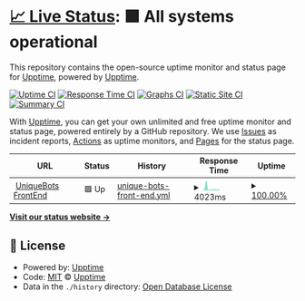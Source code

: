 # [📈 Live Status](https://status.piko.app): <!--live status--> **🟩 All systems operational**

This repository contains the open-source uptime monitor and status page for [Upptime](https://upptime.js.org), powered by [Upptime](https://github.com/upptime/upptime).

[![Uptime CI](https://github.com/koj-co/upptime/workflows/Uptime%20CI/badge.svg)](https://github.com/koj-co/upptime/actions?query=workflow%3A%22Uptime+CI%22)
[![Response Time CI](https://github.com/koj-co/upptime/workflows/Response%20Time%20CI/badge.svg)](https://github.com/koj-co/upptime/actions?query=workflow%3A%22Response+Time+CI%22)
[![Graphs CI](https://github.com/koj-co/upptime/workflows/Graphs%20CI/badge.svg)](https://github.com/koj-co/upptime/actions?query=workflow%3A%22Graphs+CI%22)
[![Static Site CI](https://github.com/koj-co/upptime/workflows/Static%20Site%20CI/badge.svg)](https://github.com/koj-co/upptime/actions?query=workflow%3A%22Static+Site+CI%22)
[![Summary CI](https://github.com/koj-co/upptime/workflows/Summary%20CI/badge.svg)](https://github.com/koj-co/upptime/actions?query=workflow%3A%22Summary+CI%22)

With [Upptime](https://upptime.js.org), you can get your own unlimited and free uptime monitor and status page, powered entirely by a GitHub repository. We use [Issues](https://github.com/upptime/upptime/issues) as incident reports, [Actions](https://github.com/pikokr/status-page/actions) as uptime monitors, and [Pages](https://status.piko.app) for the status page.

<!--start: status pages-->
<!-- This summary is generated by Upptime (https://github.com/upptime/upptime) -->
<!-- Do not edit this manually, your changes will be overwritten -->
<!-- prettier-ignore -->
| URL | Status | History | Response Time | Uptime |
| --- | ------ | ------- | ------------- | ------ |
| <img alt="" src="https://favicons.githubusercontent.com/uniquebots.kr" height="13"> [UniqueBots FrontEnd](https://uniquebots.kr) | 🟩 Up | [unique-bots-front-end.yml](https://github.com/pikokr/status-page/commits/HEAD/history/unique-bots-front-end.yml) | <details><summary><img alt="Response time graph" src="./graphs/unique-bots-front-end/response-time-week.png" height="20"> 4023ms</summary><br><a href="https://status.piko.app/history/unique-bots-front-end"><img alt="Response time 1648" src="https://img.shields.io/endpoint?url=https%3A%2F%2Fraw.githubusercontent.com%2Fpikokr%2Fstatus-page%2FHEAD%2Fapi%2Funique-bots-front-end%2Fresponse-time.json"></a><br><a href="https://status.piko.app/history/unique-bots-front-end"><img alt="24-hour response time 2172" src="https://img.shields.io/endpoint?url=https%3A%2F%2Fraw.githubusercontent.com%2Fpikokr%2Fstatus-page%2FHEAD%2Fapi%2Funique-bots-front-end%2Fresponse-time-day.json"></a><br><a href="https://status.piko.app/history/unique-bots-front-end"><img alt="7-day response time 4023" src="https://img.shields.io/endpoint?url=https%3A%2F%2Fraw.githubusercontent.com%2Fpikokr%2Fstatus-page%2FHEAD%2Fapi%2Funique-bots-front-end%2Fresponse-time-week.json"></a><br><a href="https://status.piko.app/history/unique-bots-front-end"><img alt="30-day response time 2600" src="https://img.shields.io/endpoint?url=https%3A%2F%2Fraw.githubusercontent.com%2Fpikokr%2Fstatus-page%2FHEAD%2Fapi%2Funique-bots-front-end%2Fresponse-time-month.json"></a><br><a href="https://status.piko.app/history/unique-bots-front-end"><img alt="1-year response time 1648" src="https://img.shields.io/endpoint?url=https%3A%2F%2Fraw.githubusercontent.com%2Fpikokr%2Fstatus-page%2FHEAD%2Fapi%2Funique-bots-front-end%2Fresponse-time-year.json"></a></details> | <details><summary><a href="https://status.piko.app/history/unique-bots-front-end">100.00%</a></summary><a href="https://status.piko.app/history/unique-bots-front-end"><img alt="All-time uptime 98.72%" src="https://img.shields.io/endpoint?url=https%3A%2F%2Fraw.githubusercontent.com%2Fpikokr%2Fstatus-page%2FHEAD%2Fapi%2Funique-bots-front-end%2Fuptime.json"></a><br><a href="https://status.piko.app/history/unique-bots-front-end"><img alt="24-hour uptime 100.00%" src="https://img.shields.io/endpoint?url=https%3A%2F%2Fraw.githubusercontent.com%2Fpikokr%2Fstatus-page%2FHEAD%2Fapi%2Funique-bots-front-end%2Fuptime-day.json"></a><br><a href="https://status.piko.app/history/unique-bots-front-end"><img alt="7-day uptime 100.00%" src="https://img.shields.io/endpoint?url=https%3A%2F%2Fraw.githubusercontent.com%2Fpikokr%2Fstatus-page%2FHEAD%2Fapi%2Funique-bots-front-end%2Fuptime-week.json"></a><br><a href="https://status.piko.app/history/unique-bots-front-end"><img alt="30-day uptime 100.00%" src="https://img.shields.io/endpoint?url=https%3A%2F%2Fraw.githubusercontent.com%2Fpikokr%2Fstatus-page%2FHEAD%2Fapi%2Funique-bots-front-end%2Fuptime-month.json"></a><br><a href="https://status.piko.app/history/unique-bots-front-end"><img alt="1-year uptime 98.72%" src="https://img.shields.io/endpoint?url=https%3A%2F%2Fraw.githubusercontent.com%2Fpikokr%2Fstatus-page%2FHEAD%2Fapi%2Funique-bots-front-end%2Fuptime-year.json"></a></details>

<!--end: status pages-->

[**Visit our status website →**](https://status.piko.app)

## 📄 License

- Powered by: [Upptime](https://github.com/upptime/upptime)
- Code: [MIT](./LICENSE) © [Upptime](https://upptime.js.org)
- Data in the `./history` directory: [Open Database License](https://opendatacommons.org/licenses/odbl/1-0/)
